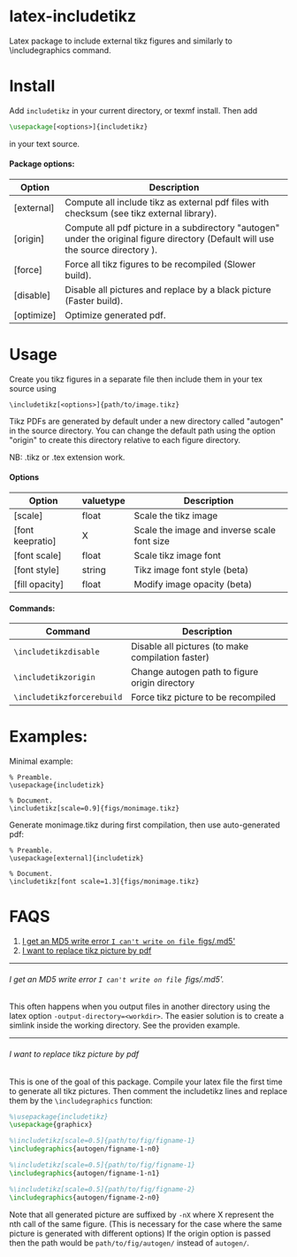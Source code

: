 # latex-includetikz
Latex package to include external tikz figures and similarly to \includegraphics command.

# Install

Add `includetikz` in your current directory, or texmf install. 
Then add
```tex
\usepackage[<options>]{includetikz}
```
in your text source.

#### Package options:

Option | Description
--- | ---
[external] | Compute all include tikz as external pdf files with checksum (see tikz external library).
[origin]   | Compute all pdf picture in a subdirectory "autogen" under the original figure directory (Default will use the source directory ).
[force]    | Force all tikz figures to be recompiled (Slower build).
[disable]  | Disable all pictures and replace by a black picture (Faster build).
[optimize] | Optimize generated pdf.

# Usage

Create you tikz figures in a separate file then include them in your tex source using
```
\includetikz[<options>]{path/to/image.tikz}
```
Tikz PDFs are generated by default under a new directory called "autogen" in the source directory. You can change
the default path using the option "origin" to create this directory relative to each figure directory.

NB: .tikz or .tex extension work.

#### Options

Option         | valuetype | Description
---            | ---       | ---
[scale]        | float     | Scale the tikz image
[font keepratio]    | X         | Scale the image and inverse scale font size
[font scale]   | float     | Scale tikz image font
[font style]   | string    | Tikz image font style (beta)
[fill opacity] | float     | Modify image opacity (beta)

#### Commands:

Command | Description
--- | ---
`\includetikzdisable` | Disable all pictures (to make compilation faster)
`\includetikzorigin` | Change autogen path to figure origin directory
`\includetikzforcerebuild` | Force tikz picture to be recompiled

# Examples:

Minimal example:
```
% Preamble.
\usepackage{includetizk}

% Document.
\includetikz[scale=0.9]{figs/monimage.tikz}
```
Generate monimage.tikz during first compilation, then use auto-generated pdf:
```
% Preamble.
\usepackage[external]{includetizk}

% Document.
\includetikz[font scale=1.3]{figs/monimage.tikz}
```

# FAQS

1. [I get an MD5 write error `I can't write on file `figs/.md5'](https://github.com/gdolle/latex-includetikz#i-get-an-md5-write-error-i-cant-write-on-filefigsmd5)
2. [I want to replace tikz picture by pdf](https://github.com/gdolle/latex-includetikz/blob/master/README.md#i-want-to-replace-tikz-picture-by-pdf)

------

###### *I get an MD5 write error `I can't write on file `figs/.md5'.*

This often happens when you output files in another directory using the
latex option `-output-directory=<workdir>`.
The easier solution is to create a simlink inside the working directory.
See the providen example.

------

###### *I want to replace tikz picture by pdf*

This is one of the goal of this package.
Compile your latex file the first time to generate all tikz pictures.
Then comment the includetikz lines and replace them by the `\includegraphics` function:
```tex
%\usepackage{includetikz}
\usepackage{graphicx}

%\includetikz[scale=0.5]{path/to/fig/figname-1}
\includegraphics{autogen/figname-1-n0} 

%\includetikz[scale=0.5]{path/to/fig/figname-1}
\includegraphics{autogen/figname-1-n1}

%\includetikz[scale=0.5]{path/to/fig/figname-2}
\includegraphics{autogen/figname-2-n0} 
```
Note that all generated picture are suffixed by `-nX` where X represent the nth call of the same figure.
(This is necessary for the case where the same picture is generated with different options)
If the origin option is passed then the path would be `path/to/fig/autogen/` instead of `autogen/`.
